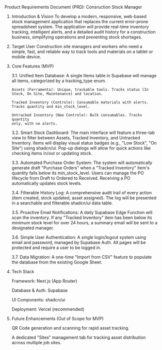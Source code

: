 Product Requirements Document (PRD): Consruction Stock Manager

1.  Introduction & Vision
    To develop a modern, responsive, web-based stock management application that replaces the current error-prone spreadsheet system. The application will provide real-time inventory tracking, intelligent alerts, and a detailed audit history for a construction business, simplifying operations and preventing stock shortages.

2.  Target User
    Construction site managers and workers who need a simple, fast, and reliable way to track tools and materials on a tablet or mobile device.

3.  Core Features (MVP)

    3.1. Unified Item Database: A single Items table in Supabase will manage all items, categorized by a tracking_type enum.

        Assets (Ferramenta): Unique, trackable tools. Tracks status (In Stock, On Site, Maintenance) and location.

        Tracked Inventory (Controle): Consumable materials with alerts. Tracks quantity and min_stock_level.

        Untracked Inventory (Nao Controle): Bulk consumables. Tracks quantity
        only, with no alerts.

    3.2. Smart Stock Dashboard: The main interface will feature a three-tab view to filter between Assets, Tracked Inventory, and Untracked Inventory. Items will display visual status badges (e.g., "Low Stock", "On Site") using shadcn/ui. Pop-up dialogs will allow for quick actions like checking items in/out or updating stock.

    3.3. Automated Purchase Order System: The system will automatically generate draft "Purchase Orders" when a "Tracked Inventory" item's quantity falls below its min_stock_level. Users can manage the PO lifecycle from Draft to Ordered to Received. Receiving a PO automatically updates stock levels.

    3.4. Filterable History Log: A comprehensive audit trail of every action (item created, stock updated, asset assigned). The log will be presented in a searchable and filterable shadcn/ui data table.

    3.5. Proactive Email Notifications: A daily Supabase Edge Function will scan the inventory. If any "Tracked Inventory" item has been below its minimum stock level for over 24 hours, a summary email will be sent to a designated manager.

    3.6. Simple User Authentication: A single login/logout system using email and password, managed by Supabase Auth. All pages will be protected and require a user to be logged in.

    3.7. Data Migration: A one-time "Import from CSV" feature to populate the database from the existing Google Sheet.

4.  Tech Stack

    Framework: Next.js (App Router)

    Database & Auth: Supabase

    UI Components: shadcn/ui

    Deployment: Vercel (recommended)

5.  Future Enhancements (Out of Scope for MVP)

    QR Code generation and scanning for rapid asset tracking.

    A dedicated "Sites" management tab for tracking asset distribution across multiple job sites.
